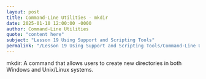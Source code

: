 ```yaml
---
layout: post
title: Command-Line Utilities - mkdir
date: 2025-01-10 12:00:00 -0000
author: Command-Line Utilities
quote: "content here"
subject: "Lesson 19 Using Support and Scripting Tools"
permalink: "/Lesson 19 Using Support and Scripting Tools/Command-Line Utilities/Command-Line Utilities - mkdir"
---
```


mkdir: A command that allows users to create new directories in both Windows and Unix/Linux systems.
